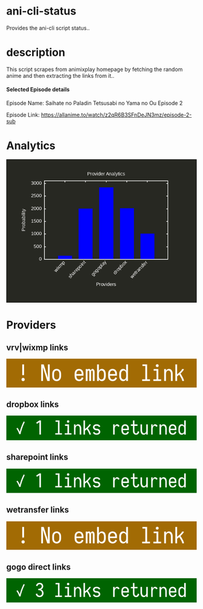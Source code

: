 # ani-cli-status
Provides the ani-cli script status..

# description
This script scrapes from animixplay homepage by fetching the random anime and then extracting the links from it..

#### Selected Episode details

Episode Name: Saihate no Paladin Tetsusabi no Yama no Ou Episode 2

Episode Link: https://allanime.to/watch/z2qR6B3SFnDeJN3mz/episode-2-sub
 
# Analytics

<img src="./analytics.png">

# Providers

##  vrv|wixmp links

<img src="./images/vrv.jpg">

##  dropbox links

<img src="./images/dropbox.jpg">

##  sharepoint links

<img src="./images/sharepoint.jpg">

##  wetransfer links

<img src="./images/wetransfer.jpg">

## gogo direct links

<img src="./images/gogoplay.jpg">
